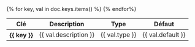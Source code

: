 <table class="table">
  <thead>
    <tr>
      <th scope="col">Clé</th>
      <th scope="col">Description</th>
      <th scope="col">Type</th>
      <th scope="col">Défaut</th>
    </tr>
  </thead>
  <tbody>
{% for key, val in doc.keys.items() %}
    <tr>
      <th scope="row"> {{ key }} </th>
      <td> {{ val.description }} </td>
      <td> {{ val.type }} </td>
      <td> {{ val.default }} </td>
    </tr>
{% endfor%}
  </tbody>
</table>
